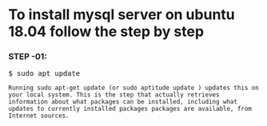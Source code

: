 # To install mysql server on ubuntu 18.04 follow the step by step

### STEP -01: 
<pre>$ sudo apt update</pre>

`Running sudo apt-get update (or sudo aptitude update ) updates this on your local system. This is the step that actually retrieves information about what packages can be installed, including what updates to currently installed packages packages are available, from Internet sources.`

